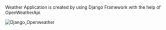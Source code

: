 Weather Application is created by using Django Framework with the help of OpenWeatherApi.


![Django_Openweather](https://user-images.githubusercontent.com/114981861/232669614-0f124518-2cd7-442f-a2de-5647e5a88a7f.png)

